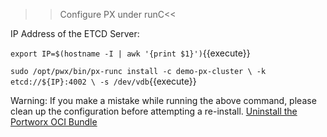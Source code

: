 >>Configure PX under runC<<

IP Address of the ETCD Server:

`export IP=$(hostname -I | awk '{print $1}')`{{execute}}


`sudo /opt/pwx/bin/px-runc install -c demo-px-cluster \
    -k etcd://${IP}:4002 \
    -s /dev/vdb`{{execute}} 

Warning: If you make a mistake while running the above command, please clean up the configuration before attempting a re-install.
[Uninstall the Portworx OCI Bundle](https://docs.portworx.com/install-with-other/docker/standalone/#uninstalling-the-portworx-oci-bundle)
